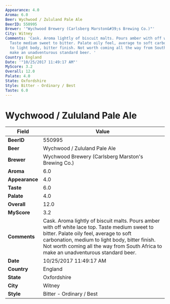 ```yaml
---
Appearance: 4.0
Aroma: 6.0
Beer: Wychwood / Zululand Pale Ale
BeerID: 550995
Brewer: '"Wychwood Brewery (Carlsberg Marston&#39;s Brewing Co.)"'
City: Witney
Comments: 'Cask. Aroma lightly of biscuit malts. Pours amber with off white lace top.
  Taste medium sweet to bitter. Palate oily feel, average to soft carbonation, medium
  to light body, bitter finish. Not worth coming all the way from South Africa to
  make an unadventurous standard beer. '
Country: England
Date: '"10/25/2017 11:49:17 AM"'
MyScore: 3.2
Overall: 12.0
Palate: 4.0
State: Oxfordshire
Style: Bitter - Ordinary / Best
Taste: 6.0
---
```


# Wychwood / Zululand Pale Ale

| Field         | Value |
|---------------|-------|
| **BeerID** | 550995 |
| **Beer** | Wychwood / Zululand Pale Ale |
| **Brewer** | Wychwood Brewery (Carlsberg Marston&#39;s Brewing Co.) |
| **Aroma** | 6.0 |
| **Appearance** | 4.0 |
| **Taste** | 6.0 |
| **Palate** | 4.0 |
| **Overall** | 12.0 |
| **MyScore** | 3.2 |
| **Comments** | Cask. Aroma lightly of biscuit malts. Pours amber with off white lace top. Taste medium sweet to bitter. Palate oily feel, average to soft carbonation, medium to light body, bitter finish. Not worth coming all the way from South Africa to make an unadventurous standard beer.  |
| **Date** | 10/25/2017 11:49:17 AM |
| **Country** | England |
| **State** | Oxfordshire |
| **City** | Witney |
| **Style** | Bitter - Ordinary / Best |
